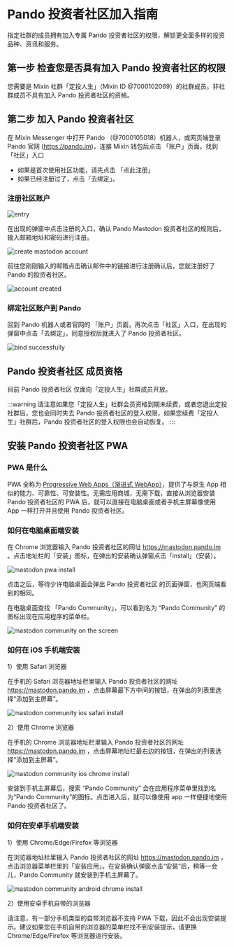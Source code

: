 # Pando 投资者社区加入指南

指定社群的成员拥有加入专属 Pando 投资者社区的权限，解锁更全面多样的投资品种、资讯和服务。

## 第一步 检查您是否具有加入 Pando 投资者社区的权限

您需要是 Mixin 社群「定投人生」（Mixin ID @7000102069）的社群成员。非社群成员不具有加入 Pando 投资者社区的资格。

## 第二步 加入 Pando 投资者社区

在 Mixin Messenger 中打开 Pando （@7000105018）机器人，或网页端登录 Pando 官网 (https://pando.im)，连接 Mixin 钱包后点击 「账户」页面，找到「社区」入口

- 如果是首次使用社区功能，请先点击 「点此注册」
- 如果已经注册过了，点击「去绑定」。

### 注册社区账户

![entry](./assets/mastodon-create1.webp)

在出现的弹窗中点击注册的入口，确认 Pando Mastodon 投资者社区的规则后，输入邮箱地址和密码进行注册。

![create mastodon account](./assets/mastodon-create2.webp)

前往您刚刚输入的邮箱点击确认邮件中的链接进行注册确认后，您就注册好了 Pando 的投资者社区。

![account created](./assets/mastodon-create3.webp)

### 绑定社区账户到 Pando

回到 Pando 机器人或者官网的 「账户」页面，再次点击「社区」入口，在出现的弹窗中点击「去绑定」，同意授权后就进入了 Pando 投资者社区。

![bind successfully](./assets/mastodon-bind.webp)

## Pando 投资者社区 成员资格

目前 Pando 投资者社区 仅面向「定投人生」社群成员开放。

:::warning 
请注意如果您「定投人生」社群会员资格到期未续费，或者您退出定投社群后，您也会同时失去 Pando 投资者社区的登入权限，如果您续费「定投人生」社群后，Pando 投资者社区的登入权限也会自动恢复。
:::

## 安装 Pando 投资者社区 PWA 

### PWA 是什么

PWA 全称为 [Progressive Web Apps（渐进式 WebApp）](https://web.dev/explore/progressive-web-apps?hl=zh-cn)，提供了与原生 App 相似的能力、可靠性、可安装性。无需应用商城，无需下载，直接从浏览器安装 Pando 投资者社区的 PWA 后，就可以直接在电脑桌面或者手机主屏幕像使用 App 一样打开并且使用 Pando 投资者社区。

### 如何在电脑桌面端安装

在 Chrome 浏览器输入 Pando 投资者社区的网址 https://mastodon.pando.im 。点击地址栏的「安装」图标，在弹出的安装确认弹窗点击「install」（安装）。

![mastodon pwa install](./assets/mastodon-pwainstall.webp)

点击之后，等待少许电脑桌面会弹出 Pando 投资者社区 的页面弹窗，也网页端看到的相同。

在电脑桌面查找 「Pando Community」，可以看到名为 “Pando Community” 的图标出现在应用程序的菜单栏。

![mastodon community on the screen](./assets/mastodon-pwaondesktop.webp)

### 如何在 iOS 手机端安装

1）使用 Safari 浏览器

在手机的 Safari 浏览器地址栏里输入 Pando 投资者社区的网址 https://mastodon.pando.im ，点击屏幕最下方中间的按钮，在弹出的列表里选择“添加到主屏幕”。

![mastodon community ios safari install](./assets/mastodon-pwaiossafariinstall.webp)

2）使用 Chrome 浏览器

在手机的 Chrome 浏览器地址栏里输入 Pando 投资者社区的网址 https://mastodon.pando.im ，点击屏幕地址栏最右边的按钮，在弹出的列表选择“添加到主屏幕”。

![mastodon community ios chrome install](./assets/mastodon-pwaioschromeinstall.webp)

安装到手机主屏幕后，搜索 “Pando Community” 会在应用程序菜单里找到名为“Pando Community”的图标。点击进入后，就可以像使用 app 一样便捷地使用 Pando 投资者社区了。

### 如何在安卓手机端安装

1）使用 Chrome/Edge/Firefox 等浏览器

在浏览器地址栏里输入 Pando 投资者社区的网址 https://mastodon.pando.im ，点击浏览器菜单栏里的「安装应用」。在安装确认弹窗点击“安装”后，稍等一会儿，Pando Community 就安装到手机主屏幕了。

![mastodon community android chrome install](./assets/mastodon-pwaandroidinstall.webp)

2）使用安卓手机自带的浏览器

请注意，有一部分手机类型的自带浏览器不支持 PWA 下载，因此不会出现安装提示。建议如果您在手机自带的浏览器的菜单栏找不到安装提示，请更换 Chrome/Edge/Firefox 等浏览器进行安装。

